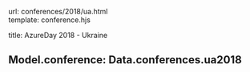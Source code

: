 url:                conferences/2018/ua.html  
template:           conference.hjs

title:              AzureDay 2018 - Ukraine

Model.conference:   Data.conferences.ua2018
---
